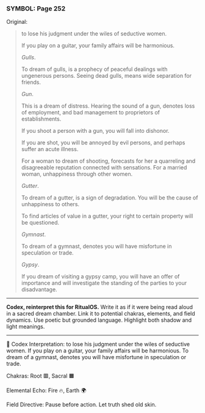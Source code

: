 ### SYMBOL: Page 252

Original:
> to lose his judgment under the wiles of seductive women.
> 
> 
> If you play on a guitar, your family affairs will be harmonious.
> 
> 
> _Gulls_.
> 
> 
> To dream of gulls, is a prophecy of peaceful dealings
> with ungenerous persons. Seeing dead gulls, means wide
> separation for friends.
> 
> 
> _Gun_.
> 
> 
> This is a dream of distress. Hearing the sound of a gun, denotes loss
> of employment, and bad management to proprietors of establishments.
> 
> 
> If you shoot a person with a gun, you will fall into dishonor.
> 
> 
> If you are shot, you will be annoyed by evil persons, and perhaps
> suffer an acute illness.
> 
> 
> For a woman to dream of shooting, forecasts for her a quarreling
> and disagreeable reputation connected with sensations.
> For a married woman, unhappiness through other women.
> 
> 
> _Gutter_.
> 
> 
> To dream of a gutter, is a sign of degradation. You will be the cause
> of unhappiness to others.
> 
> 
> To find articles of value in a gutter, your right to certain property
> will be questioned.
> 
> 
> _Gymnast_.
> 
> 
> To dream of a gymnast, denotes you will have misfortune
> in speculation or trade.
> 
> 
> _Gypsy_.
> 
> 
> If you dream of visiting a gypsy camp, you will have an offer of importance
> and will investigate the standing of the parties to your disadvantage.

---

**Codex, reinterpret this for RitualOS.**
Write it as if it were being read aloud in a sacred dream chamber.
Link it to potential chakras, elements, and field dynamics.
Use poetic but grounded language.
Highlight both shadow and light meanings.

---

🔁 Codex Interpretation:
to lose his judgment under the wiles of seductive women. If you play on a guitar, your family affairs will be harmonious. To dream of a gymnast, denotes you will have misfortune in speculation or trade.

Chakras: Root 🟥, Sacral 🟧

Elemental Echo: Fire 🔥, Earth 🌍

Field Directive: Pause before action. Let truth shed old skin.
